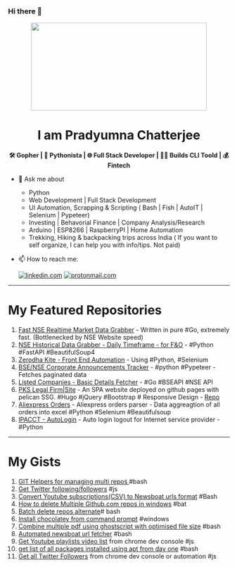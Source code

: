 ### Hi there 👋

<p align="center"><img src=https://media1.tenor.com/images/25de5ae4b3a35de905166d6a8cc92411/tenor.gif?itemid=13245309 width="400" height="200"></p>

<h1 align="center">I am Pradyumna Chatterjee</h1>
<b><p align="center"> 🛠 Gopher | 🐍 Pythonista | 🌐 Full Stack Developer | 👩‍💻 Builds CLI Toold | 💰 Fintech </p></b>

- 💬 Ask me about 
  - Python
  - Web Development | Full Stack Development
  - UI Automation, Scrapping & Scripting ( Bash | Fish | AutoIT | Selenium | Pypeteer)
  - Investing | Behavorial Finance | Company Analysis/Research
  - Arduino | ESP8266 | RaspberryPI | Home Automation
  - Trekking, Hiking & backpacking trips across India 
  ( If you want to self organize, I can help you with info/tips. Not paid)
  
- 📫 How to reach me:   
    
  [![linkedin.com](https://img.shields.io/badge/LinkedIn-0077B5?style=for-the-badge&logo=linkedin&logoColor=white)](https://www.linkedin.com/in/pradyumnac/) [![protonmail.com](https://img.shields.io/badge/ProtonMail-8B89CC?style=for-the-badge&logo=protonmail&logoColor=white)](mailto:pradyumna.github@proton.me) 

---
My Featured Repositories
===
1. [Fast NSE Realtime Market Data Grabber](https://www.pkslegalfirm.com/) - Written in pure #Go, extremely fast. (Bottlenecked by NSE Website speed)
2. [NSE Historical Data Grabber - Daily Timeframe - for F&O](https://github.com/pradyumnac/data-nsehistorical-python) - #Python #FastAPI #BeautifulSoup4
3. [Zerodha Kite - Front End Automation](https://github.com/pradyumnac/KiteAuto) - Using #Python, #Selenium
4. [BSE/NSE Corporate Announcements Tracker](https://github.com/pradyumnac/companyannouncements) - #python #Pypeteer - Fetches paginated data
4. [Listed Companies - Basic Details Fetcher](https://github.com/pradyumnac/go-companyupdates-bsense) - #Go #BSEAPI #NSE API
6. [PKS Legal Firm|Site](https://www.pkslegalfirm.com/) - An SPA website deployed on github pages with pelican SSG. #Hugo #jQuery #Bootstrap # Responsive Design - [Repo](https://github.com/pkslegal/pkslegal.github.io)
7. [Aliexpress Orders](https://github.com/pradyumnac/AliexpressOrders) - Aliexpress orders parser - Data aggreagtion of all orders into excel #Python #Selenium #Beautifulsoup
8. [IPACCT - AutoLogin](https://github.com/pradyumnac/InternetLoginIPACCT) - Auto login logout for Internet service provider - #Python
  
---
My Gists
========
1.  [GIT Helpers for managing multi repos ](https://gist.github.com/pradyumnac/25840aa2eb847551364883a820df7ddb) #bash
2.  [Get Twitter following/followers](https://gist.github.com/pradyumnac/21c21fe9218c6dd9200f04c9a79c7353) #js
3.  [Convert Youtube subscriptions(CSV) to Newsboat urls format](https://gist.github.com/pradyumnac/c067a3e8c35de4fa2c0ee4bc463b4ff8) #Bash
4.  [How to delete Multiple Github.com repos in windows](https://gist.github.com/pradyumnac/4aaf21781f013b3997252a78c846fdf1) #bat
5.  [Batch delete repos alternate](https://gist.github.com/pradyumnac/f572e5e0aa069fb1215bda8cce6ebf3d)# bash
6.  [Install chocolatey from command prompt](https://gist.github.com/pradyumnac/9800d5936a3bc54e17807563b0ff0409) #windows
7.  [Combine multiple pdf using ghostscript with optimised file size](https://gist.github.com/pradyumnac/6d1a9c7d732ff366f2af48a2424ed47e) #bash
8.  [Automated newsboat url fetcher](https://gist.github.com/pradyumnac/7c59a8d2f3013fc75ad85ea03ba08bd8) #bash
9.  [Get Youtube playlists video list](https://gist.github.com/pradyumnac/2f7f68c9a7469bc898c115be59afcb5b) from chrome dev console #js
10. [get list of all packages installed using apt from day one](https://gist.github.com/pradyumnac/d6ffea4f12ec77cb284c7d370e981beb) #bash
11. [Get all Twitter Followers](https://gist.github.com/pradyumnac/21c21fe9218c6dd9200f04c9a79c7353) from chrome dev console or automation #js
